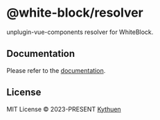 # @white-block/resolver

unplugin-vue-components resolver for WhiteBlock.

## Documentation

Please refer to the [documentation](https://kythuen.github.io/white-block/packages/resolver/).

## License

MIT License &copy; 2023-PRESENT [Kythuen](https://github.com/Kythuen)